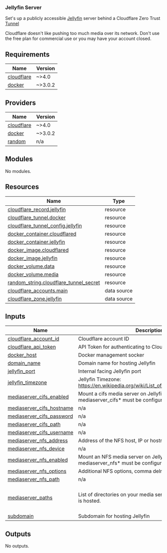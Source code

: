 ### Jellyfin Server
Set's up a publicly accessible [Jellyfin](https://jellyfin.org/) server behind a Cloudflare Zero Trust [Tunnel](https://developers.cloudflare.com/cloudflare-one/connections/connect-networks/)

Cloudflare doesn't like pushing too much media over its network. 
Don't use the free plan for commercial use or you may have your account closed.


<!-- BEGIN_TF_DOCS -->
## Requirements

| Name | Version |
|------|---------|
| <a name="requirement_cloudflare"></a> [cloudflare](#requirement\_cloudflare) | ~>4.0 |
| <a name="requirement_docker"></a> [docker](#requirement\_docker) | ~>3.0.2 |

## Providers

| Name | Version |
|------|---------|
| <a name="provider_cloudflare"></a> [cloudflare](#provider\_cloudflare) | ~>4.0 |
| <a name="provider_docker"></a> [docker](#provider\_docker) | ~>3.0.2 |
| <a name="provider_random"></a> [random](#provider\_random) | n/a |

## Modules

No modules.

## Resources

| Name | Type |
|------|------|
| [cloudflare_record.jellyfin](https://registry.terraform.io/providers/cloudflare/cloudflare/latest/docs/resources/record) | resource |
| [cloudflare_tunnel.docker](https://registry.terraform.io/providers/cloudflare/cloudflare/latest/docs/resources/tunnel) | resource |
| [cloudflare_tunnel_config.jellyfin](https://registry.terraform.io/providers/cloudflare/cloudflare/latest/docs/resources/tunnel_config) | resource |
| [docker_container.cloudflared](https://registry.terraform.io/providers/kreuzwerker/docker/latest/docs/resources/container) | resource |
| [docker_container.jellyfin](https://registry.terraform.io/providers/kreuzwerker/docker/latest/docs/resources/container) | resource |
| [docker_image.cloudflared](https://registry.terraform.io/providers/kreuzwerker/docker/latest/docs/resources/image) | resource |
| [docker_image.jellyfin](https://registry.terraform.io/providers/kreuzwerker/docker/latest/docs/resources/image) | resource |
| [docker_volume.data](https://registry.terraform.io/providers/kreuzwerker/docker/latest/docs/resources/volume) | resource |
| [docker_volume.media](https://registry.terraform.io/providers/kreuzwerker/docker/latest/docs/resources/volume) | resource |
| [random_string.cloudflare_tunnel_secret](https://registry.terraform.io/providers/hashicorp/random/latest/docs/resources/string) | resource |
| [cloudflare_accounts.main](https://registry.terraform.io/providers/cloudflare/cloudflare/latest/docs/data-sources/accounts) | data source |
| [cloudflare_zone.jellyfin](https://registry.terraform.io/providers/cloudflare/cloudflare/latest/docs/data-sources/zone) | data source |

## Inputs

| Name | Description | Type | Default | Required |
|------|-------------|------|---------|:--------:|
| <a name="input_cloudflare_account_id"></a> [cloudflare\_account\_id](#input\_cloudflare\_account\_id) | Cloudflare account ID | `string` | n/a | yes |
| <a name="input_cloudflare_api_token"></a> [cloudflare\_api\_token](#input\_cloudflare\_api\_token) | API Token for authenticating to Cloudflare | `string` | n/a | yes |
| <a name="input_docker_host"></a> [docker\_host](#input\_docker\_host) | Docker management socker | `string` | `"unix:///var/run/docker.sock"` | no |
| <a name="input_domain_name"></a> [domain\_name](#input\_domain\_name) | Domain name for hosting Jellyfin | `string` | n/a | yes |
| <a name="input_jellyfin_port"></a> [jellyfin\_port](#input\_jellyfin\_port) | Internal facing Jellyfin port | `string` | `"8096"` | no |
| <a name="input_jellyfin_timezone"></a> [jellyfin\_timezone](#input\_jellyfin\_timezone) | Jellyfin Timezone: https://en.wikipedia.org/wiki/List_of_tz_database_time_zones | `string` | `"Etc/UTC"` | no |
| <a name="input_mediaserver_cifs_enabled"></a> [mediaserver\_cifs\_enabled](#input\_mediaserver\_cifs\_enabled) | Mount a cifs media server on Jellyfin. If this is enabled, mediaserver\_cifs* must be configured | `bool` | `false` | no |
| <a name="input_mediaserver_cifs_hostname"></a> [mediaserver\_cifs\_hostname](#input\_mediaserver\_cifs\_hostname) | n/a | `string` | `""` | no |
| <a name="input_mediaserver_cifs_password"></a> [mediaserver\_cifs\_password](#input\_mediaserver\_cifs\_password) | n/a | `string` | `""` | no |
| <a name="input_mediaserver_cifs_path"></a> [mediaserver\_cifs\_path](#input\_mediaserver\_cifs\_path) | n/a | `string` | `""` | no |
| <a name="input_mediaserver_cifs_username"></a> [mediaserver\_cifs\_username](#input\_mediaserver\_cifs\_username) | n/a | `string` | `""` | no |
| <a name="input_mediaserver_nfs_address"></a> [mediaserver\_nfs\_address](#input\_mediaserver\_nfs\_address) | Address of the NFS host, IP or hostname. | `string` | `""` | no |
| <a name="input_mediaserver_nfs_device"></a> [mediaserver\_nfs\_device](#input\_mediaserver\_nfs\_device) | n/a | `string` | `""` | no |
| <a name="input_mediaserver_nfs_enabled"></a> [mediaserver\_nfs\_enabled](#input\_mediaserver\_nfs\_enabled) | Mount an NFS media server on Jellyfin. If this is enabled, mediaserver\_nfs* must be configured | `bool` | `false` | no |
| <a name="input_mediaserver_nfs_options"></a> [mediaserver\_nfs\_options](#input\_mediaserver\_nfs\_options) | Additional NFS options, comma delmited. | `string` | `""` | no |
| <a name="input_mediaserver_nfs_path"></a> [mediaserver\_nfs\_path](#input\_mediaserver\_nfs\_path) | n/a | `string` | `""` | no |
| <a name="input_mediaserver_paths"></a> [mediaserver\_paths](#input\_mediaserver\_paths) | List of directories on your media server where your content is hosted. | `list(string)` | <pre>[<br>  "/data/tvshows",<br>  "/data/movies"<br>]</pre> | no |
| <a name="input_subdomain"></a> [subdomain](#input\_subdomain) | Subdomain for hosting Jellyfin | `string` | `"jellyfin"` | no |

## Outputs

No outputs.
<!-- END_TF_DOCS -->
